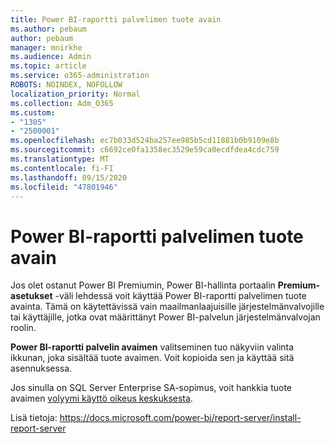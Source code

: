 ```yaml
---
title: Power BI-raportti palvelimen tuote avain
ms.author: pebaum
author: pebaum
manager: mnirkhe
ms.audience: Admin
ms.topic: article
ms.service: o365-administration
ROBOTS: NOINDEX, NOFOLLOW
localization_priority: Normal
ms.collection: Adm_O365
ms.custom:
- "1305"
- "2500001"
ms.openlocfilehash: ec7b033d524ba257ee985b5cd11881b0b9109e8b
ms.sourcegitcommit: c6692ce0fa1358ec3529e59ca0ecdfdea4cdc759
ms.translationtype: MT
ms.contentlocale: fi-FI
ms.lasthandoff: 09/15/2020
ms.locfileid: "47801946"
---
```

# <a name="power-bi-report-server-product-key"></a>Power BI-raportti palvelimen tuote avain

Jos olet ostanut Power BI Premiumin, Power BI-hallinta portaalin **Premium-asetukset** -väli lehdessä voit käyttää Power BI-raportti palvelimen tuote avainta. Tämä on käytettävissä vain maailmanlaajuisille järjestelmänvalvojille tai käyttäjille, jotka ovat määrittänyt Power BI-palvelun järjestelmänvalvojan roolin.

**Power BI-raportti palvelin avaimen** valitseminen tuo näkyviin valinta ikkunan, joka sisältää tuote avaimen. Voit kopioida sen ja käyttää sitä asennuksessa.

Jos sinulla on SQL Server Enterprise SA-sopimus, voit hankkia tuote avaimen [volyymi käyttö oikeus keskuksesta](https://www.microsoft.com/Licensing/servicecenter/).

Lisä tietoja: https://docs.microsoft.com/power-bi/report-server/install-report-server
